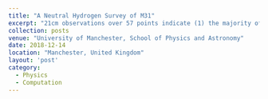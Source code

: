 ```yaml
---
title: "A Neutral Hydrogen Survey of M31"
excerpt: "21cm observations over 57 points indicate (1) the majority of HI content is contained within a radius of 10.1kpc showing a ring-like structure and (2) the rotation curve is proximately flat in the outer region up to 25kpc. The latter implies a linear increase in dynamical mass even in regions with negligible HI density. The total dynamical mass is 2 orders of magnitude greater than the observed HI mass."
collection: posts
venue: "University of Manchester, School of Physics and Astronomy"
date: 2018-12-14
location: "Manchester, United Kingdom"
layout: 'post'
category: 
  - Physics
  - Computation
---
```





<div id="adobe-dc-view" style="height: auto; max-width: 100%;"></div>
<script src="https://documentcloud.adobe.com/view-sdk/main.js"></script>
<script type="text/javascript">
	document.addEventListener("adobe_dc_view_sdk.ready", function(){ 
		var adobeDCView = new AdobeDC.View({clientId: "d3af72803f944904af0706427e38ce4c", divId: "adobe-dc-view"});
		adobeDCView.previewFile({
			content:{location: {url: "https://www.brettyang.info/files/documents/JodrellBankM31_bZ7PqUxakTpxmVuFVJLbJULpyB5zJu8u.pdf"}},
			metaData:{fileName: "JodrellBankM31.pdf"}
		}, {embedMode: "IN_LINE", showDownloadPDF: false, showPrintPDF: false});
	});
</script>


<!--<script src="https://documentcloud.adobe.com/view-sdk/main.js"></script>-->
<!--<script type="text/javascript">-->
<!--	document.addEventListener("adobe_dc_view_sdk.ready", function(){ -->
<!--		var adobeDCView = new AdobeDC.View({clientId: "c4eaa2632b9a4dd58636e13203fb5b70"});-->
<!--		adobeDCView.previewFile({-->
<!--			content:{location: {url: "https://where-is-brett.github.io/projects/M31.pdf"}},-->
<!--			metaData:{fileName: "M31.pdf"}-->
<!--		}, {embedMode: "LIGHT_BOX", showDownloadPDF: false, showPrintPDF: false});-->
<!--	});-->
<!--</script>-->


